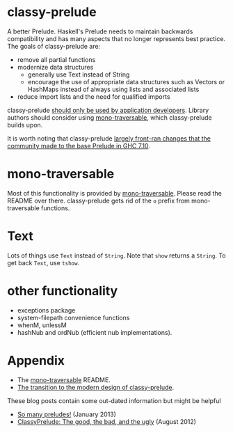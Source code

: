 classy-prelude
==============

A better Prelude. Haskell's Prelude needs to maintain backwards compatibility and has many aspects that no longer represents best practice. The goals of classy-prelude are:

* remove all partial functions
* modernize data structures
  * generally use Text instead of String
  * encourage the use of appropriate data structures such as Vectors or HashMaps instead of always using lists and associated lists
* reduce import lists and the need for qualified imports

classy-prelude [should only be used by application developers](http://www.yesodweb.com/blog/2013/10/prelude-replacements-libraries). Library authors should consider using [mono-traversable](https://github.com/snoyberg/mono-traversable/blob/master/README.md), which classy-prelude builds upon.

It is worth noting that classy-prelude [largely front-ran changes that the community made to the base Prelude in GHC 7.10](http://www.yesodweb.com/blog/2014/10/classy-base-prelude).

mono-traversable
================

Most of this functionality is provided by [mono-traversable](https://github.com/snoyberg/mono-traversable). Please read the README over there. classy-prelude gets rid of the `o` prefix from mono-traversable functions.


Text
====

Lots of things use `Text` instead of `String`.
Note that `show` returns a `String`.
To get back `Text`, use `tshow`.


other functionality
===================

* exceptions package
* system-filepath convenience functions
* whenM, unlessM
* hashNub and ordNub (efficient nub implementations).


Appendix
========

* The [mono-traversable](https://github.com/snoyberg/mono-traversable) README.
* [The transition to the modern design of classy-prelude](http://www.yesodweb.com/blog/2013/09/classy-mono).

These blog posts contain some out-dated information but might be helpful
* [So many preludes!](http://www.yesodweb.com/blog/2013/01/so-many-preludes) (January 2013)
* [ClassyPrelude: The good, the bad, and the ugly](http://www.yesodweb.com/blog/2012/08/classy-prelude-good-bad-ugly) (August 2012)



